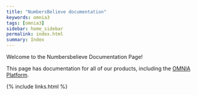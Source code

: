 ```yaml
---
title: "NumbersBelieve documentation"
keywords: omnia3
tags: [omnia3]
sidebar: home_sidebar
permalink: index.html
summary: Index
---
```


Welcome to the Numbersbelieve Documentation Page!

This page has documentation for all of our products, including the [OMNIA Platform](/omnia3_welcometoomnia.html).

{% include links.html %}
